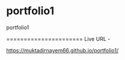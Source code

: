 # portfolio1
portfolio1


======================
Live URL - 

https://muktadirnayem66.github.io/portfolio1/
